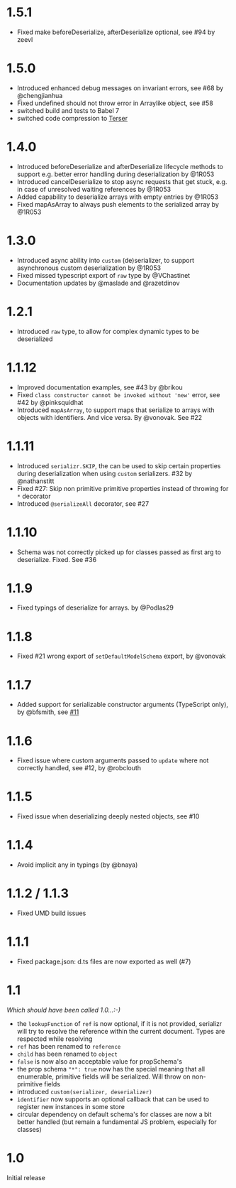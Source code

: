 # 1.5.1
* Fixed make beforeDeserialize, afterDeserialize optional, see #94 by zeevl

# 1.5.0
* Introduced enhanced debug messages on invariant errors, see #68 by @chengjianhua
* Fixed undefined should not throw error in Arraylike object, see #58
* switched build and tests to Babel 7
* switched code compression to [Terser](https://github.com/terser-js/terser)

# 1.4.0
* Introduced beforeDeserialize and afterDeserialize lifecycle methods to support e.g. better error handling during deserialization by @1R053
* Introduced cancelDeserialize to stop async requests that get stuck, e.g. in case of unresolved waiting references by @1R053
* Added capability to deserialize arrays with empty entries by @1R053
* Fixed mapAsArray to always push elements to the serialized array by @1R053

# 1.3.0
* Introduced async ability into `custom` (de)serializer, to support asynchronous custom deserialization by @1R053
* Fixed missed typescript export of `raw` type by @VChastinet
* Documentation updates by @maslade and @razetdinov

# 1.2.1
* Introduced `raw` type, to allow for complex dynamic types to be deserialized

# 1.1.12

* Improved documentation examples, see #43 by @brikou
* Fixed `class constructor cannot be invoked without 'new'` error, see #42 by @pinksquidhat
* Introduced `mapAsArray`, to support maps that serialize to arrays with objects with identifiers. And vice versa. By @vonovak. See #22

# 1.1.11

* Introduced `serializr.SKIP`, the can be used to skip certain properties during deserialization when using `custom` serializers. #32 by @nathanstitt
* Fixed #27: Skip non primitive primitive properties instead of throwing for `*` decorator
* Introduced `@serializeAll` decorator, see #27

# 1.1.10

* Schema was not correctly picked up for classes passed as first arg to deserialize. Fixed. See #36

# 1.1.9

* Fixed typings of deserialize for arrays. by @Podlas29

# 1.1.8

* Fixed #21 wrong export of `setDefaultModelSchema` export, by @vonovak

# 1.1.7

* Added support for serializable constructor arguments (TypeScript only), by @bfsmith, see [#11](https://github.com/mobxjs/serializr/pull/11)

# 1.1.6

* Fixed issue where custom arguments passed to `update` where not correctly handled, see #12, by @robclouth

# 1.1.5

* Fixed issue when deserializing deeply nested objects, see #10

# 1.1.4

* Avoid implicit any in typings (by @bnaya)

# 1.1.2 / 1.1.3

* Fixed UMD build issues

# 1.1.1

* Fixed package.json: d.ts files are now exported as well (#7)

# 1.1

_Which should have been called 1.0...:-)_

* the `lookupFunction` of `ref` is now optional, if it is not provided, serializr will try to resolve the reference within the current document. Types are respected while resolving
* `ref` has been renamed to `reference`
* `child` has been renamed to `object`
* `false` is now also an acceptable value for propSchema's
* the prop schema `"*": true` now has the special meaning that all enumerable, primitive fields will be serialized. Will throw on non-primitive fields
* introduced `custom(serializer, deserializer)`
* `identifier` now supports an optional callback that can be used to register new instances in some store
* circular dependency on default schema's for classes are now a bit better handled (but remain a fundamental JS problem, especially for classes)

# 1.0

Initial release
